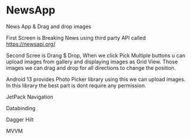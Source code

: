 # NewsApp
News App &amp; Drag and drop images

First Screen is Breaking News using third party API called https://newsapi.org/


Second Scree is Drang $ Drop, When we click Pick Multiple buttons u can upload images from gallery and displaying images as Grid View. Those images we can drag and drop for all directions to change the position.


Android 13 provides Photo Picker library using this we can upload images. In this library the best part is dont require any permission.


JetPack Navigation

Databinding

Dagger Hilt

MVVM

